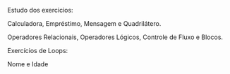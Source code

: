 Estudo dos exercicios:

Calculadora, Empréstimo, Mensagem e Quadrilátero.

Operadores Relacionais, Operadores Lógicos, Controle de Fluxo e Blocos.

Exercícios de Loops:

Nome e Idade